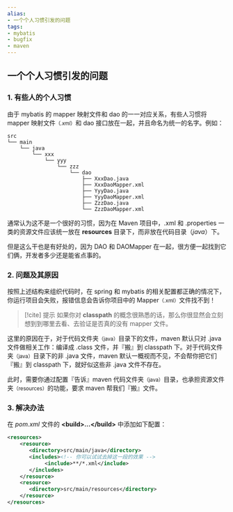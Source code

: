 ```yaml
---
alias: 
- 一个个人习惯引发的问题
tags: 
- mybatis
- bugfix
- maven
---
```


## 一个个人习惯引发的问题

### 1. 有些人的个人习惯

由于 mybatis 的 mapper 映射文件和 dao 的一一对应关系，有些人习惯将 mapper 映射文件<small>（_.xml_）</small>和 dao 接口放在一起，并且命名为统一的名字。例如：

```
src
└── main
    └── java
        └── xxx
            └── yyy
                └── zzz
                    └── dao
                        ├── XxxDao.java
                        ├── XxxDaoMapper.xml
                        ├── YyyDao.java
                        ├── YyyDaoMapper.xml
                        ├── ZzzDao.java
                        └── ZzzDaoMapper.xml
```

通常认为这不是一个很好的习惯，因为在 Maven 项目中，.xml 和 .properties 一类的资源文件应该统一放在 **resources** 目录下，而非放在代码目录（_java_）下。

但是这么干也是有好处的，因为 DAO 和 DAOMapper 在一起，很方便一起找到它们俩，开发者多少还是能省点事的。


### 2. 问题及其原因

按照上述结构来组织代码时，在 spring 和 mybatis 的相关配置都正确的情况下，你运行项目会失败，报错信息会告诉你项目中的 Mapper<small>（.xml）</small>文件找不到！

> [!cite] 提示
> 如果你对 **classpath** 的概念很熟悉的话，那么你很显然会立刻想到到哪里去看、去验证是否真的没有 mapper 文件。

这里的原因在于，对于代码文件夹<small>（java）</small>目录下的文件，maven 默认只对 .java 文件做相关工作：编译成 .class 文件，并『搬』到 classpath 下。对于代码文件夹<small>（java）</small>目录下的非 .java 文件，maven 默认一概视而不见，不会帮你把它们『搬』到 classpath 下，就好似这些非 .java 文件不存在。

此时，需要你通过配置『告诉』maven 代码文件夹<small>（java）</small>目录，也承担资源文件夹<small>（resources）</small>的功能，要求 maven 帮我们『搬』文件。


### 3. 解决办法

在 *pom.xml* 文件的 **\<build>…\</build>** 中添加如下配置：

```xml
<resources>
    <resource>
       <directory>src/main/java</directory>
       <includes><!-- 你可以试试去掉这一段的效果 -->
            <include>**/*.xml</include>
       </includes>
    </resource>
    <resource>
       <directory>src/main/resources</directory>
    </resource>
</resources>
```

